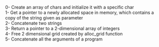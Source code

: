 0- Create an array of chars and initialize it with a specific char</br>
1- Get a pointer to a newly allocated space in memory, which contains a copy of the string given as parameter</br>
2- Concatenate two strings</br>
3- Return a pointer to a 2-dimensional array of integers</br>
4- Free 2 dimensional grid created by alloc_grid function</br>
5- Concatenate all the arguments of a program</br>
